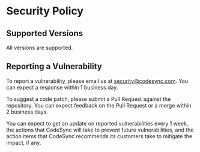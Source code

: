 # Security Policy

## Supported Versions

All versions are supported.

## Reporting a Vulnerability

To report a vulnerability, please email us at security@codesync.com. You can expect a response within 1 business day.

To suggest a code patch, please submit a Pull Request against the repository. You can expect feedback on the Pull Request or a merge within 2 business days.

You can expect to get an update on reported vulnerabilities every 1 week, the actions that CodeSync will take to prevent future vulnerabilities, and the action items that CodeSync recommends its customers take to mitigate the impact, if any.
